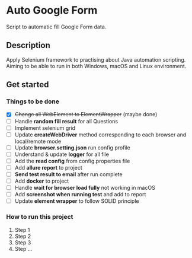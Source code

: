# Auto Google Form

Script to automatic fill Google Form data.

## Description

Apply Selenium framework to practising about Java automation scripting.
Aiming to be able to run in both Windows, macOS and Linux environment.

## Get started

### Things to be done

- [x] ~~Change all WebElement to ElementWrapper~~ (maybe done)
- [ ] Handle **random fill result** for all Questions
- [ ] Implement selenium grid
- [ ] Update **createWebDriver** method corresponding to each browser and local/remote mode 
- [ ] Update **browser.setting.json** run config profile
- [ ] Understand & update **logger** for all file
- [ ] Add the **read config** from config.properties file
- [ ] Add **allure report** to project
- [ ] **Send test result to email** after run complete
- [ ] Add **docker** to project
- [ ] Handle **wait for browser load fully** not working in macOS
- [ ] Add **screenshot when running test** and add to report
- [ ] Update **element wrapper** to follow SOLID principle

### How to run this project
1. Step 1
2. Step 2
3. Step 3
4. Step ...
